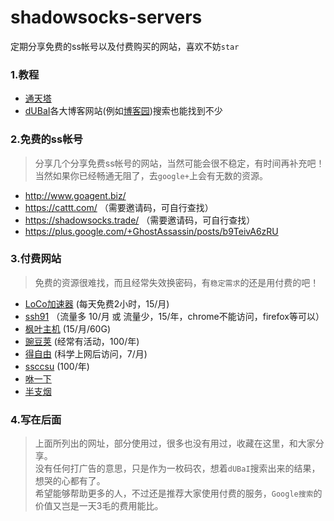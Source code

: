 # shadowsocks-servers
定期分享免费的ss帐号以及付费购买的网站，喜欢不妨`star`

### 1.教程
* [通天塔](https://ttt.tt/150/)
* [dUBaI](https://www.baidu.com)各大博客网站(例如[博客园](www.cnblogs.com))搜索也能找到不少

### 2.免费的ss帐号
> 分享几个分享免费ss帐号的网站，当然可能会很不稳定，有时间再补充吧！<br>
> 当然如果你已经畅通无阻了，去`google+`上会有无数的资源。

* http://www.goagent.biz/
* https://cattt.com/ （需要邀请码，可自行查找）
* https://shadowsocks.trade/ （需要邀请码，可自行查找）
* https://plus.google.com/+GhostAssassin/posts/b9TeivA6zRU


### 3.付费网站
> 免费的资源很难找，而且经常失效换密码，有`稳定需求`的还是用付费的吧！

* [LoCo加速器](https://lvpn.info/aff.php?id=1079220) (每天免费2小时，15/月)
* [ssh91](https://my.ssh91.net/aff.php?aff=617) （流量多 10/月 或 流量少，15/年，chrome不能访问，firefox等可以）
* [枫叶主机](https://www.fyzhuji.com/aff.php?aff=3131) (15/月/60G)
* [豌豆荚](http://jsq.me/3juxr) (经常有活动，100/年)
* [得自由](http://devpn.info/oau3av) (科学上网后访问，7/月)
* [ssccsu](https://www.ssccsu.com/) (100/年)
* [咻一下](http://www.nohabitat.com/) 
* [半支烟](https://bzy.me/)


### 4.写在后面
> 上面所列出的网址，部分使用过，很多也没有用过，收藏在这里，和大家分享。<br>
> 没有任何打广告的意思，只是作为一枚码农，想着`dUBaI`搜索出来的结果，想哭的心都有了。<br>
> 希望能够帮助更多的人，不过还是推荐大家使用付费的服务，`Google搜索`的价值又岂是一天3毛的费用能比。
